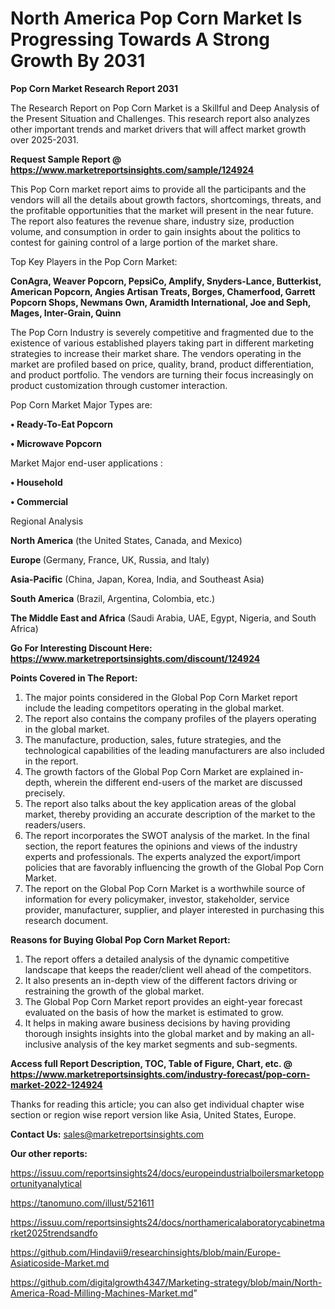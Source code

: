 # North America Pop Corn Market Is Progressing Towards A Strong Growth By 2031

<strong>Pop Corn Market Research Report 2031</strong>

The Research Report on Pop Corn Market is a Skillful and Deep Analysis of the Present Situation and Challenges. This research report also analyzes other important trends and market drivers that will affect market growth over 2025-2031.

<strong>Request Sample Report @ <a href=https://www.marketreportsinsights.com/sample/124924>https://www.marketreportsinsights.com/sample/124924</a></strong>

This Pop Corn market report aims to provide all the participants and the vendors will all the details about growth factors, shortcomings, threats, and the profitable opportunities that the market will present in the near future. The report also features the revenue share, industry size, production volume, and consumption in order to gain insights about the politics to contest for gaining control of a large portion of the market share.

Top Key Players in the Pop Corn Market:

<strong>ConAgra, Weaver Popcorn, PepsiCo, Amplify, Snyders-Lance, Butterkist, American Popcorn, Angies Artisan Treats, Borges, Chamerfood, Garrett Popcorn Shops, Newmans Own, Aramidth International, Joe and Seph, Mages, Inter-Grain, Quinn</strong>

The Pop Corn Industry is severely competitive and fragmented due to the existence of various established players taking part in different marketing strategies to increase their market share. The vendors operating in the market are profiled based on price, quality, brand, product differentiation, and product portfolio. The vendors are turning their focus increasingly on product customization through customer interaction.

Pop Corn Market Major Types are:

<strong>• Ready-To-Eat Popcorn

• Microwave Popcorn</strong>

Market Major end-user applications :

<strong>• Household

• Commercial</strong>

Regional Analysis

</u><strong><b>North America</b></strong> (the United States, Canada, and Mexico)

<strong><b>Europe </b></strong>(Germany, France, UK, Russia, and Italy)

<strong><b>Asia-Pacific</b></strong> (China, Japan, Korea, India, and Southeast Asia)

<strong><b>South America</b></strong> (Brazil, Argentina, Colombia, etc.)

<strong><b>The Middle East and Africa</b></strong> (Saudi Arabia, UAE, Egypt, Nigeria, and South Africa)

<strong>Go For Interesting Discount Here: <a href=https://www.marketreportsinsights.com/discount/124924>https://www.marketreportsinsights.com/discount/124924</a></strong>

<strong>Points Covered in The Report:</strong>
<ol>
  <li>The major points considered in the Global Pop Corn Market report include the leading competitors operating in the global market.</li>
  <li>The report also contains the company profiles of the players operating in the global market.</li>
  <li>The manufacture, production, sales, future strategies, and the technological capabilities of the leading manufacturers are also included in the report.</li>
  <li>The growth factors of the Global Pop Corn Market are explained in-depth, wherein the different end-users of the market are discussed precisely.</li>
  <li>The report also talks about the key application areas of the global market, thereby providing an accurate description of the market to the readers/users.</li>
  <li>The report incorporates the SWOT analysis of the market. In the final section, the report features the opinions and views of the industry experts and professionals. The experts analyzed the export/import policies that are favorably influencing the growth of the Global Pop Corn Market.</li>
  <li>The report on the Global Pop Corn Market is a worthwhile source of information for every policymaker, investor, stakeholder, service provider, manufacturer, supplier, and player interested in purchasing this research document.</li>
</ol>
<strong>Reasons for Buying Global Pop Corn Market Report:</strong>

<ol>
  <li>The report offers a detailed analysis of the dynamic competitive landscape that keeps the reader/client well ahead of the competitors.</li>
  <li>It also presents an in-depth view of the different factors driving or restraining the growth of the global market.</li>
  <li>The Global Pop Corn Market report provides an eight-year forecast evaluated on the basis of how the market is estimated to grow.</li>
  <li>It helps in making aware business decisions by having providing thorough insights insights into the global market and by making an all-inclusive analysis of the key market segments and sub-segments.</li>
</ol>
<strong>Access full Report Description, TOC, Table of Figure, Chart, etc. @ <a href=https://www.marketreportsinsights.com/industry-forecast/pop-corn-market-2022-124924>https://www.marketreportsinsights.com/industry-forecast/pop-corn-market-2022-124924</a></strong>


Thanks for reading this article; you can also get individual chapter wise section or region wise report version like Asia, United States, Europe.

<strong>Contact Us:</strong>
sales@marketreportsinsights.com

<strong>Our other reports:</strong>

<a href=https://issuu.com/reportsinsights24/docs/europeindustrialboilersmarketopportunityanalytical>https://issuu.com/reportsinsights24/docs/europeindustrialboilersmarketopportunityanalytical</a>

<a href=https://tanomuno.com/illust/521611>https://tanomuno.com/illust/521611</a>

<a href=https://issuu.com/reportsinsights24/docs/northamericalaboratorycabinetmarket2025trendsandfo>https://issuu.com/reportsinsights24/docs/northamericalaboratorycabinetmarket2025trendsandfo</a>

<a href=https://github.com/Hindavii9/researchinsights/blob/main/Europe-Asiaticoside-Market.md>https://github.com/Hindavii9/researchinsights/blob/main/Europe-Asiaticoside-Market.md</a>

<a href=https://github.com/digitalgrowth4347/Marketing-strategy/blob/main/North-America-Road-Milling-Machines-Market.md>https://github.com/digitalgrowth4347/Marketing-strategy/blob/main/North-America-Road-Milling-Machines-Market.md</a>"
